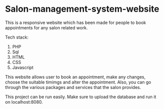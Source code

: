 # Salon-management-system-website


This is a responsive website which has been made for people to book appointments for any salon related work.

Tech stack:
1. PHP
2. Sql
3. HTML
4. CSS
5. Javascript

This website allows user to book an appointment, make any changes, choose the suitable timimgs and alter the appointment. Also, you can go through the various packages and services that the salon provides.
  

This project can be run easily. Make sure to upload the database and run it on localhost:8080.
